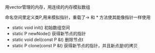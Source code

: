 用vector管理的内存，用连续的内存模拟数组

命名空间里定义类P,用来模拟指针，重载了-> 和 * 方法使其能像指针一样使用

+ static void init()
  初始数组空间
+ static P newNode()
  获得新节点的指针
+ static void del(const P &t)
  删除节点t
+ static P clone(const P &t)
  获得新节点的指针，并且新点是t的拷贝
